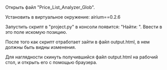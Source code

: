 Открыть файл "Price_List_Analyzer_Glob".

Установить в виртуальное окружение: airium==0.2.6 

Запустить скрипт в "project.py" в консоли появится: "Найти: ". Ввести в это поле искомую позицию.

После того как скрипт отработает зайти в файл output.html, в нем должны быть видны изменения.

Для наглядности скинуть получившийся файл output.html на рабочий стол, и открыть его с помощью браузера.